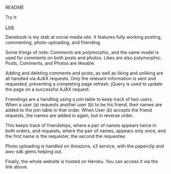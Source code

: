README

Try it:

[Link](joseph-lozano-danebook.herokuapp.com/)


Danebook is my stab at social media site. It features fully working posting, commenting, photo-uploading, and friending.


Some things of note: Comments are polymorphic, and the same model is used for comments on both posts and photos. Likes are also polymorphic: Posts, Comments, and Photos are likeable.

Adding and deleting comments and posts, as well as liking and unliking are all handled via AJAX requests. Only the relevant information is sent and requested, preventing a completing page refresh. jQuery is used to update the page on a successful AJAX request.

Friendings are a handling using a join table to keep track of two users. When a user (a) requests another user (b) to be his friend, their names are added to the join table in that order. When User (b) accepts the friend requests, the names are added in again, but in reverse order.

This keeps track of friendships, where a pair of names appears twice in both orders, and requests, where the pair of names, appears only once, and the first name is the requester, the second the requestee.

Photo uploading is handled on Amazons, s3 service, with the paperclip and aws-sdk gems helping out.

Finally, the whole website is hosted on Heroku. You can access it via the link above.
